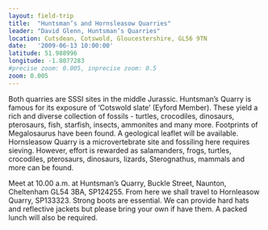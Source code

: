 ```yaml
---
layout: field-trip
title:  "Huntsman’s and Hornsleasow Quarries"
leader: "David Glenn, Huntsman’s Quarries"
location: Cutsdean, Cotswold, Gloucestershire, GL56 9TN
date:   '2009-06-13 10:00:00'
latitude: 51.988996
longitude: -1.8077283
#precise zoom: 0.005, inprecise zoom: 0.5
zoom: 0.005
---
```

Both quarries are SSSI sites in the middle Jurassic. Huntsman’s Quarry is famous for its exposure of ‘Cotswold slate’ (Eyford Member). These yield a rich and diverse collection of fossils - turtles, crocodiles, dinosaurs, pterosaurs, fish, starfish, insects, ammonites and many more. Footprints of Megalosaurus have been found. A geological leaflet will be available. Hornsleasow Quarry is a microvertebrate site and fossiling here requires sieving. However, effort is rewarded as salamanders, frogs, turtles, crocodiles, pterosaurs, dinosaurs, lizards, Sterognathus, mammals and more can be found.

Meet at 10.00 a.m. at Huntsman’s Quarry, Buckle Street, Naunton, Cheltenham GL54 3BA, SP124255. From here we shall travel to Hornleasow Quarry, SP133323. Strong boots are essential. We can provide hard hats and reflective jackets but please bring your own if have them. A packed lunch will also be required.